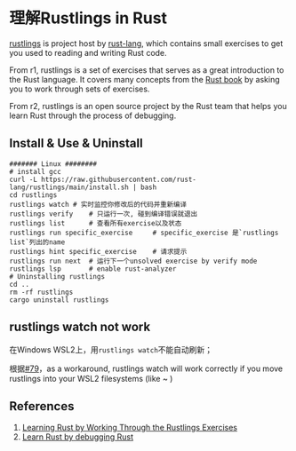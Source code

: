 # 理解Rustlings in Rust

[rustlings](https://github.com/rust-lang/rustlings) is project host by [rust-lang](https://github.com/rust-lang), which contains small exercises to get you used to reading and writing Rust code.

From r1, rustlings is a set of exercises that serves as a great introduction to the Rust language. It covers many concepts from the [Rust book](https://doc.rust-lang.org/book/title-page.html) by asking you to work through sets of exercises.

From r2, rustlings is an open source project by the Rust team that helps you learn Rust through the process of debugging.

## Install & Use & Uninstall

```
####### Linux ########
# install gcc
curl -L https://raw.githubusercontent.com/rust-lang/rustlings/main/install.sh | bash
cd rustlings
rustlings watch	# 实时监控你修改后的代码并重新编译
rustlings verify	# 只运行一次, 碰到编译错误就退出
rustlings list		# 查看所有exercise以及状态
rustlings run specific_exercise		# specific_exercise 是`rustlings list`列出的name
rustlings hint specific_exercise	# 请求提示
rustlings run next	# 运行下一个unsolved exercise by verify mode
rustlings lsp		# enable rust-analyzer
# Uninstalling rustlings
cd ..
rm -rf rustlings
cargo uninstall rustlings
```

## rustlings watch not work

在Windows WSL2上，用`rustlings watch`不能自动刷新；

根据[#79](https://github.com/rust-lang/rustlings/issues/417)，as a workaround, rustlings watch will work correctly if you move rustlings into your WSL2 filesystems (like ~ )

## References

1. [Learning Rust by Working Through the Rustlings Exercises](https://egghead.io/courses/learning-rust-by-solving-the-rustlings-exercises-a722)
2. [Learn Rust by debugging Rust](https://opensource.com/article/22/7/learn-rust-rustlings) 

